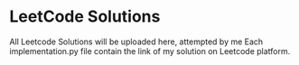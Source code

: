 # LeetCode Solutions
All Leetcode Solutions will be uploaded here, attempted by me
Each implementation.py file contain the link of my solution on Leetcode platform.
